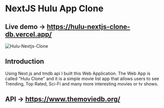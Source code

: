 # NextJS Hulu App Clone

## Live demo -> https://hulu-nextjs-clone-db.vercel.app/

![Hulu-Nextjs-Clone](https://i.ibb.co/nbn7Rym/hulu.png)

## Introduction

Using Next.js and tmdb api I built this Web Application. The Web App is called "Hulu Clone" and it is a simple movie list app that allows users to see Trending, Top Rated, Sci-Fi and many more interesting movies or tv shows.

## API -> https://www.themoviedb.org/
